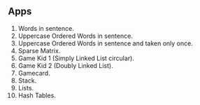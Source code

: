 ## Apps
1. Words in sentence.
2. Uppercase Ordered Words in sentence.
3. Uppercase Ordered Words in sentence and taken only once.
4. Sparse Matrix.
5. Game Kid 1 (Simply Linked List circular).
6. Game Kid 2 (Doubly Linked List).
7. Gamecard.
8. Stack.
9. Lists.
10. Hash Tables.
